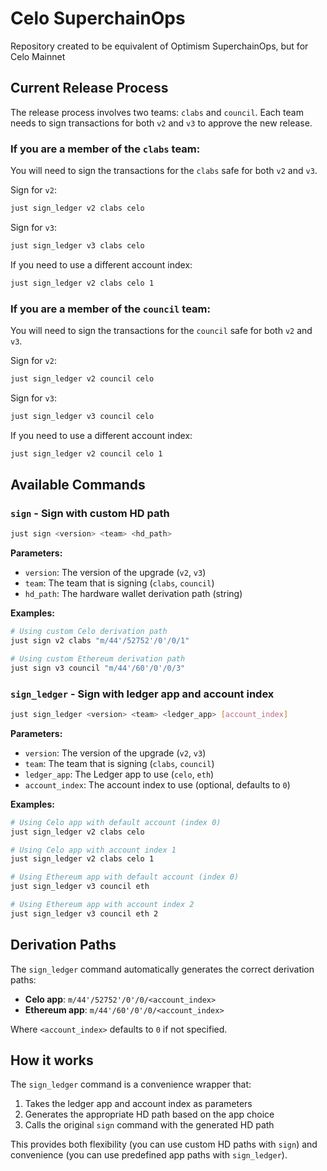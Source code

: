 # Celo SuperchainOps

Repository created to be equivalent of Optimism SuperchainOps, but for Celo Mainnet

## Current Release Process

The release process involves two teams: `clabs` and `council`. Each team needs to sign transactions for both `v2` and `v3` to approve the new release.

### If you are a member of the `clabs` team:

You will need to sign the transactions for the `clabs` safe for both `v2` and `v3`.

Sign for `v2`:
```bash
just sign_ledger v2 clabs celo
```

Sign for `v3`:
```bash
just sign_ledger v3 clabs celo
```

If you need to use a different account index:
```bash
just sign_ledger v2 clabs celo 1
```

### If you are a member of the `council` team:

You will need to sign the transactions for the `council` safe for both `v2` and `v3`.

Sign for `v2`:
```bash
just sign_ledger v2 council celo
```

Sign for `v3`:
```bash
just sign_ledger v3 council celo
```

If you need to use a different account index:
```bash
just sign_ledger v2 council celo 1
```

## Available Commands

### `sign` - Sign with custom HD path

```bash
just sign <version> <team> <hd_path>
```

**Parameters:**
*   `version`: The version of the upgrade (`v2`, `v3`)
*   `team`: The team that is signing (`clabs`, `council`)
*   `hd_path`: The hardware wallet derivation path (string)

**Examples:**
```bash
# Using custom Celo derivation path
just sign v2 clabs "m/44'/52752'/0'/0/1"

# Using custom Ethereum derivation path
just sign v3 council "m/44'/60'/0'/0/3"
```

### `sign_ledger` - Sign with ledger app and account index

```bash
just sign_ledger <version> <team> <ledger_app> [account_index]
```

**Parameters:**
*   `version`: The version of the upgrade (`v2`, `v3`)
*   `team`: The team that is signing (`clabs`, `council`)
*   `ledger_app`: The Ledger app to use (`celo`, `eth`)
*   `account_index`: The account index to use (optional, defaults to `0`)

**Examples:**
```bash
# Using Celo app with default account (index 0)
just sign_ledger v2 clabs celo

# Using Celo app with account index 1
just sign_ledger v2 clabs celo 1

# Using Ethereum app with default account (index 0)
just sign_ledger v3 council eth

# Using Ethereum app with account index 2
just sign_ledger v3 council eth 2
```

## Derivation Paths

The `sign_ledger` command automatically generates the correct derivation paths:

*   **Celo app**: `m/44'/52752'/0'/0/<account_index>`
*   **Ethereum app**: `m/44'/60'/0'/0/<account_index>`

Where `<account_index>` defaults to `0` if not specified.

## How it works

The `sign_ledger` command is a convenience wrapper that:
1. Takes the ledger app and account index as parameters
2. Generates the appropriate HD path based on the app choice
3. Calls the original `sign` command with the generated HD path

This provides both flexibility (you can use custom HD paths with `sign`) and convenience (you can use predefined app paths with `sign_ledger`).
